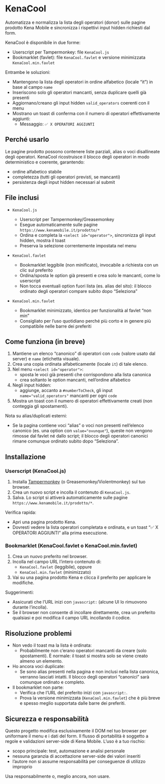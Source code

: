 # KenaCool

Automatizza e normalizza la lista degli operatori (donor) sulle pagine prodotto Kena Mobile e sincronizza i rispettivi input hidden richiesti dal form.

KenaCool è disponibile in due forme:
- Userscript per Tampermonkey: file `KenaCool.js`
- Bookmarklet (favlet): file `KenaCool.favlet` e versione minimizzata `KenaCool.min.favlet`

Entrambe le soluzioni:
- Mantengono la lista degli operatori in ordine alfabetico (locale “it”) in base al campo `name`
- Inseriscono solo gli operatori mancanti, senza duplicare quelli già presenti
- Aggiornano/creano gli input hidden `valid_operators` coerenti con il menu
- Mostrano un toast di conferma con il numero di operatori effettivamente aggiunti:
  - Messaggio: `✅ X OPERATORI AGGIUNTI`


## Perché usarlo

Le pagine prodotto possono contenere liste parziali, alias o voci disallineate degli operatori. KenaCool ricostruisce il blocco degli operatori in modo deterministico e coerente, garantendo:
- ordine alfabetico stabile
- completezza (tutti gli operatori previsti, se mancanti)
- persistenza degli input hidden necessari al submit


## File inclusi

- `KenaCool.js`
  - Userscript per Tampermonkey/Greasemonkey
  - Esegue automaticamente sulle pagine `https://www.kenamobile.it/prodotto/*`
  - Ordina e completa la `<select id="operator">`, sincronizza gli input hidden, mostra il toast
  - Preserva la selezione correntemente impostata nel menu

- `KenaCool.favlet`
  - Bookmarklet leggibile (non minificato), invocabile a richiesta con un clic sul preferito
  - Ordina/sposta le option già presenti e crea solo le mancanti, come lo userscript
  - Non tocca eventuali option fuori lista (es. alias del sito): il blocco ordinato degli operatori compare subito dopo “Seleziona”

- `KenaCool.min.favlet`
  - Bookmarklet minimizzato, identico per funzionalità al favlet “non min”
  - Consigliato per l’uso quotidiano perché più corto e in genere più compatibile nelle barre dei preferiti


## Come funziona (in breve)

1. Mantiene un elenco “canonico” di operatori con `code` (valore usato dal server) e `name` (etichetta visuale).
2. Crea una copia ordinata alfabeticamente (locale `it`) di tale elenco.
3. Nel menu `<select id="operator">`:
   - sposta le voci già presenti che corrispondono alla lista canonica
   - crea soltanto le option mancanti, nell’ordine alfabetico
4. Negli input hidden:
   - aggiunge, accanto a `#numberToCheck`, gli input `name="valid_operators"` mancanti per ogni `code`
5. Mostra un toast con il numero di operatori effettivamente creati (non conteggia gli spostamenti).

Nota su alias/duplicati esterni:
- Se la pagina contiene voci “alias” o voci non presenti nell’elenco canonico (es. una option con `value="ovunque"`), queste non vengono rimosse dal favlet né dallo script; il blocco degli operatori canonici rimane comunque ordinato subito dopo “Seleziona”.


## Installazione

### Userscript (KenaCool.js)

1. Installa [Tampermonkey](https://www.tampermonkey.net/) (o Greasemonkey/Violentmonkey) sul tuo browser.
2. Crea un nuovo script e incolla il contenuto di `KenaCool.js`.
3. Salva. Lo script si attiverà automaticamente sulle pagine `https://www.kenamobile.it/prodotto/*`.

Verifica rapida:
- Apri una pagina prodotto Kena.
- Dovresti vedere la lista operatori completata e ordinata, e un toast “✅ X OPERATORI AGGIUNTI” alla prima esecuzione.


### Bookmarklet (KenaCool.favlet o KenaCool.min.favlet)

1. Crea un nuovo preferito nel browser.
2. Incolla nel campo URL l’intero contenuto di:
   - `KenaCool.favlet` (leggibile), oppure
   - `KenaCool.min.favlet` (minimizzato)
3. Vai su una pagina prodotto Kena e clicca il preferito per applicare le modifiche.

Suggerimenti:
- Assicurati che l’URL inizi con `javascript:` (alcune UI lo rimuovono durante l’incolla).
- Se il browser non consente di incollare direttamente, crea un preferito qualsiasi e poi modifica il campo URL incollando il codice.


## Risoluzione problemi

- Non vedo il toast ma la lista è ordinata:
  - Probabilmente non c’erano operatori mancanti da creare (solo spostamenti). È normale: il toast si mostra solo se viene creato almeno un elemento.
- Ho ancora voci duplicate:
  - Se sono alias presenti nella pagina e non inclusi nella lista canonica, verranno lasciati intatti. Il blocco degli operatori “canonici” sarà comunque ordinato e completo.
- Il bookmarklet non parte:
  - Verifica che l’URL del preferito inizi con `javascript:`.
  - Prova la versione minimizzata (`KenaCool.min.favlet`) che è più breve e spesso meglio supportata dalle barre dei preferiti.


## Sicurezza e responsabilità

Questo progetto modifica esclusivamente il DOM nel tuo browser per uniformare il menu e i dati del form. Il flusso di portabilità è soggetto a regole e validazioni server-side di Kena Mobile. L’uso è a tuo rischio:
- scopo principale: test, automazione e analisi personale
- nessuna garanzia di accettazione server-side dei valori inseriti
- l’autore non si assume responsabilità per conseguenze di utilizzo improprio

Usa responsabilmente o, meglio ancora, non usare.
